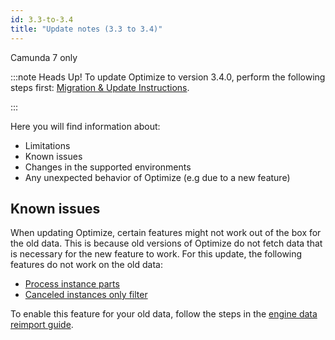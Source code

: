 ```yaml
---
id: 3.3-to-3.4
title: "Update notes (3.3 to 3.4)"
---
```


<span class="badge badge--platform">Camunda 7 only</span>

:::note Heads Up!
To update Optimize to version 3.4.0, perform the following steps first: [Migration & Update Instructions](./instructions.md).

:::

Here you will find information about:

- Limitations
- Known issues
- Changes in the supported environments
- Any unexpected behavior of Optimize (e.g due to a new feature)

## Known issues

When updating Optimize, certain features might not work out of the box for the old data. This is because old versions of Optimize
do not fetch data that is necessary for the new feature to work. For this update, the following features do not work on the old data:

- [Process instance parts](./components/userguide/process-analysis/report-analysis/process-instance-parts.md)
- [Canceled instances only filter](./components/userguide/process-analysis/instance-state-filters.md#canceled-instances-only-filter)

To enable this feature for your old data, follow the steps in the [engine data reimport guide](./../reimport.md).
